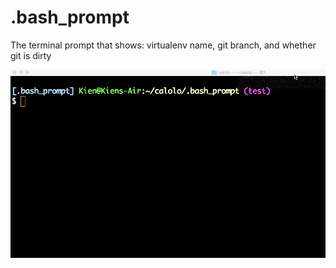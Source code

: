 # .bash_prompt
The terminal prompt that shows: virtualenv name, git branch, and whether git is dirty

![Demo](demo.gif)

